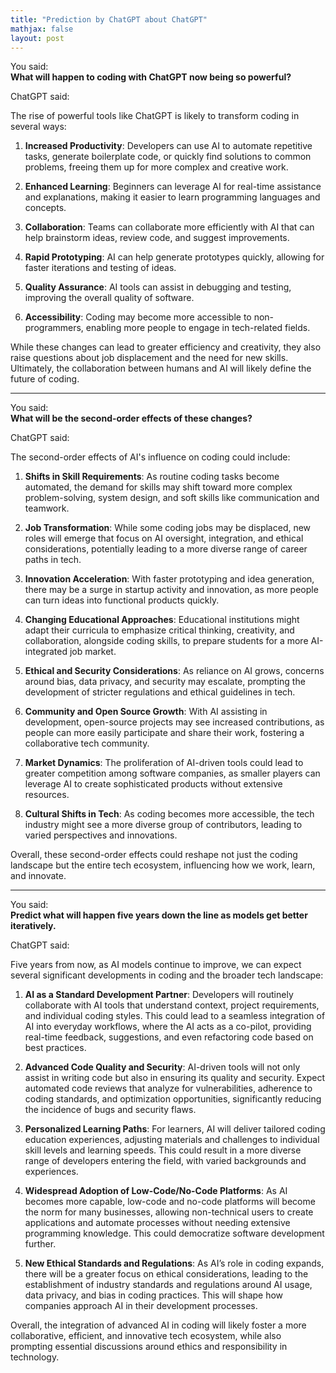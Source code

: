 ```yaml
---
title: "Prediction by ChatGPT about ChatGPT"
mathjax: false
layout: post
---
```


You said:  
**What will happen to coding with ChatGPT now being so powerful?**

ChatGPT said:

The rise of powerful tools like ChatGPT is likely to transform coding in several ways:

1. **Increased Productivity**: Developers can use AI to automate repetitive tasks, generate boilerplate code, or quickly find solutions to common problems, freeing them up for more complex and creative work.

2. **Enhanced Learning**: Beginners can leverage AI for real-time assistance and explanations, making it easier to learn programming languages and concepts.

3. **Collaboration**: Teams can collaborate more efficiently with AI that can help brainstorm ideas, review code, and suggest improvements.

4. **Rapid Prototyping**: AI can help generate prototypes quickly, allowing for faster iterations and testing of ideas.

5. **Quality Assurance**: AI tools can assist in debugging and testing, improving the overall quality of software.

6. **Accessibility**: Coding may become more accessible to non-programmers, enabling more people to engage in tech-related fields.

While these changes can lead to greater efficiency and creativity, they also raise questions about job displacement and the need for new skills. Ultimately, the collaboration between humans and AI will likely define the future of coding.

---

You said:  
**What will be the second-order effects of these changes?**

ChatGPT said:

The second-order effects of AI's influence on coding could include:

1. **Shifts in Skill Requirements**: As routine coding tasks become automated, the demand for skills may shift toward more complex problem-solving, system design, and soft skills like communication and teamwork.

2. **Job Transformation**: While some coding jobs may be displaced, new roles will emerge that focus on AI oversight, integration, and ethical considerations, potentially leading to a more diverse range of career paths in tech.

3. **Innovation Acceleration**: With faster prototyping and idea generation, there may be a surge in startup activity and innovation, as more people can turn ideas into functional products quickly.

4. **Changing Educational Approaches**: Educational institutions might adapt their curricula to emphasize critical thinking, creativity, and collaboration, alongside coding skills, to prepare students for a more AI-integrated job market.

5. **Ethical and Security Considerations**: As reliance on AI grows, concerns around bias, data privacy, and security may escalate, prompting the development of stricter regulations and ethical guidelines in tech.

6. **Community and Open Source Growth**: With AI assisting in development, open-source projects may see increased contributions, as people can more easily participate and share their work, fostering a collaborative tech community.

7. **Market Dynamics**: The proliferation of AI-driven tools could lead to greater competition among software companies, as smaller players can leverage AI to create sophisticated products without extensive resources.

8. **Cultural Shifts in Tech**: As coding becomes more accessible, the tech industry might see a more diverse group of contributors, leading to varied perspectives and innovations.

Overall, these second-order effects could reshape not just the coding landscape but the entire tech ecosystem, influencing how we work, learn, and innovate.

---

You said:  
**Predict what will happen five years down the line as models get better iteratively.**

ChatGPT said:

Five years from now, as AI models continue to improve, we can expect several significant developments in coding and the broader tech landscape:

1. **AI as a Standard Development Partner**: Developers will routinely collaborate with AI tools that understand context, project requirements, and individual coding styles. This could lead to a seamless integration of AI into everyday workflows, where the AI acts as a co-pilot, providing real-time feedback, suggestions, and even refactoring code based on best practices.

2. **Advanced Code Quality and Security**: AI-driven tools will not only assist in writing code but also in ensuring its quality and security. Expect automated code reviews that analyze for vulnerabilities, adherence to coding standards, and optimization opportunities, significantly reducing the incidence of bugs and security flaws.

3. **Personalized Learning Paths**: For learners, AI will deliver tailored coding education experiences, adjusting materials and challenges to individual skill levels and learning speeds. This could result in a more diverse range of developers entering the field, with varied backgrounds and experiences.

4. **Widespread Adoption of Low-Code/No-Code Platforms**: As AI becomes more capable, low-code and no-code platforms will become the norm for many businesses, allowing non-technical users to create applications and automate processes without needing extensive programming knowledge. This could democratize software development further.

5. **New Ethical Standards and Regulations**: As AI’s role in coding expands, there will be a greater focus on ethical considerations, leading to the establishment of industry standards and regulations around AI usage, data privacy, and bias in coding practices. This will shape how companies approach AI in their development processes.

Overall, the integration of advanced AI in coding will likely foster a more collaborative, efficient, and innovative tech ecosystem, while also prompting essential discussions around ethics and responsibility in technology.
